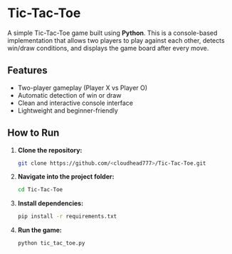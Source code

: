 # Tic-Tac-Toe

A simple Tic-Tac-Toe game built using **Python**. This is a console-based implementation that allows two players to play against each other, detects win/draw conditions, and displays the game board after every move.

## Features
- Two-player gameplay (Player X vs Player O)
- Automatic detection of win or draw
- Clean and interactive console interface
- Lightweight and beginner-friendly

## How to Run  

1. **Clone the repository:**  
   ```bash
   git clone https://github.com/<cloudhead777>/Tic-Tac-Toe.git
   ```  

2. **Navigate into the project folder:**  
   ```bash
   cd Tic-Tac-Toe
   ```  

3. **Install dependencies:**  
   ```bash
   pip install -r requirements.txt
   ```
4. **Run the game:**
   ```bash
   python tic_tac_toe.py
   ```
  
